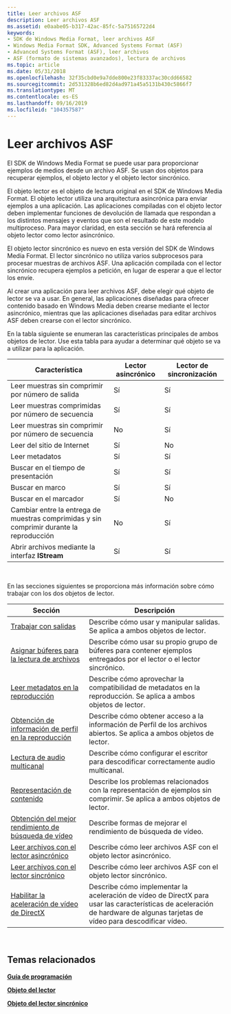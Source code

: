 ```yaml
---
title: Leer archivos ASF
description: Leer archivos ASF
ms.assetid: e0aabe05-b317-42ac-85fc-5a75165722d4
keywords:
- SDK de Windows Media Format, leer archivos ASF
- Windows Media Format SDK, Advanced Systems Format (ASF)
- Advanced Systems Format (ASF), leer archivos
- ASF (formato de sistemas avanzados), lectura de archivos
ms.topic: article
ms.date: 05/31/2018
ms.openlocfilehash: 32f35cbd0e9a7dde800e23f83337ac30cdd66582
ms.sourcegitcommit: 2d531328b6ed82d4ad971a45a5131b430c5866f7
ms.translationtype: MT
ms.contentlocale: es-ES
ms.lasthandoff: 09/16/2019
ms.locfileid: "104357587"
---
```

# <a name="reading-asf-files"></a>Leer archivos ASF

El SDK de Windows Media Format se puede usar para proporcionar ejemplos de medios desde un archivo ASF. Se usan dos objetos para recuperar ejemplos, el objeto lector y el objeto lector sincrónico.

El objeto lector es el objeto de lectura original en el SDK de Windows Media Format. El objeto lector utiliza una arquitectura asincrónica para enviar ejemplos a una aplicación. Las aplicaciones compiladas con el objeto lector deben implementar funciones de devolución de llamada que respondan a los distintos mensajes y eventos que son el resultado de este modelo multiproceso. Para mayor claridad, en esta sección se hará referencia al objeto lector como lector asincrónico.

El objeto lector sincrónico es nuevo en esta versión del SDK de Windows Media Format. El lector sincrónico no utiliza varios subprocesos para procesar muestras de archivos ASF. Una aplicación compilada con el lector sincrónico recupera ejemplos a petición, en lugar de esperar a que el lector los envíe.

Al crear una aplicación para leer archivos ASF, debe elegir qué objeto de lector se va a usar. En general, las aplicaciones diseñadas para ofrecer contenido basado en Windows Media deben crearse mediante el lector asincrónico, mientras que las aplicaciones diseñadas para editar archivos ASF deben crearse con el lector sincrónico.

En la tabla siguiente se enumeran las características principales de ambos objetos de lector. Use esta tabla para ayudar a determinar qué objeto se va a utilizar para la aplicación.



| Característica                                                                    | Lector asincrónico | Lector de sincronización |
|----------------------------------------------------------------------------|--------------|-------------|
| Leer muestras sin comprimir por número de salida                                 | Sí          | Sí         |
| Leer muestras comprimidas por número de secuencia                                   | Sí          | Sí         |
| Leer muestras sin comprimir por número de secuencia                                 | No           | Sí         |
| Leer del sitio de Internet                                                    | Sí          | No          |
| Leer metadatos                                                              | Sí          | Sí         |
| Buscar en el tiempo de presentación                                                  | Sí          | Sí         |
| Buscar en marco                                                              | Sí          | Sí         |
| Buscar en el marcador                                                             | Sí          | No          |
| Cambiar entre la entrega de muestras comprimidas y sin comprimir durante la reproducción | No           | Sí         |
| Abrir archivos mediante la interfaz **IStream**                                     | Sí          | Sí         |



 

En las secciones siguientes se proporciona más información sobre cómo trabajar con los dos objetos de lector.



| Sección                                                                                      | Descripción                                                                                                                             |
|----------------------------------------------------------------------------------------------|-----------------------------------------------------------------------------------------------------------------------------------------|
| [Trabajar con salidas](working-with-outputs.md)                                             | Describe cómo usar y manipular salidas. Se aplica a ambos objetos de lector.                                                            |
| [Asignar búferes para la lectura de archivos](allocating-buffers-for-file-reading.md)               | Describe cómo usar su propio grupo de búferes para contener ejemplos entregados por el lector o el lector sincrónico.                            |
| [Leer metadatos en la reproducción](reading-metadata-at-playback.md)                             | Describe cómo aprovechar la compatibilidad de metadatos en la reproducción. Se aplica a ambos objetos de lector.                                        |
| [Obtención de información de perfil en la reproducción](getting-profile-information-at-playback.md)       | Describe cómo obtener acceso a la información de Perfil de los archivos abiertos. Se aplica a ambos objetos de lector.                                           |
| [Lectura de audio multicanal](reading-multichannel-audio.md)                                 | Describe cómo configurar el escritor para descodificar correctamente audio multicanal.                                                            |
| [Representación de contenido](rendering-content.md)                                                   | Describe los problemas relacionados con la representación de ejemplos sin comprimir. Se aplica a ambos objetos de lector.                                         |
| [Obtención del mejor rendimiento de búsqueda de vídeo](getting-the-best-video-seeking-performance.md) | Describe formas de mejorar el rendimiento de búsqueda de vídeo.                                                                                    |
| [Leer archivos con el lector asincrónico](reading-files-with-the-asynchronous-reader.md) | Describe cómo leer archivos ASF con el objeto lector asincrónico.                                                                   |
| [Leer archivos con el lector sincrónico](reading-files-with-the-synchronous-reader.md)   | Describe cómo leer archivos ASF con el objeto lector sincrónico.                                                                    |
| [Habilitar la aceleración de vídeo de DirectX](enabling-directx-video-acceleration.md)               | Describe cómo implementar la aceleración de vídeo de DirectX para usar las características de aceleración de hardware de algunas tarjetas de vídeo para descodificar vídeo. |



 

## <a name="related-topics"></a>Temas relacionados

<dl> <dt>

[**Guía de programación**](programming-guide.md)
</dt> <dt>

[**Objeto del lector**](reader-object.md)
</dt> <dt>

[**Objeto del lector sincrónico**](synchronous-reader-object.md)
</dt> </dl>

 

 




